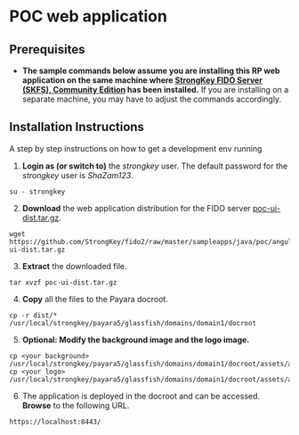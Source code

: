 # POC web application

## Prerequisites
- **The sample commands below assume you are installing this RP web application on the same machine where [StrongKey FIDO Server (SKFS), Community Edition](https://github.com/StrongKey/fido2) has been installed.** If you are installing on a separate machine, you may have to adjust the commands accordingly.

## Installation Instructions

A step by step instructions on how to get a development env running
1. __Login as (or switch to)__ the _strongkey_ user. The default password for the _strongkey_ user is _ShaZam123_.
```
su - strongkey
```

2. __Download__ the web application distribution for the FIDO server [poc-ui-dist.tar.gz](./poc-ui-dist.tar.gz).
```
wget https://github.com/StrongKey/fido2/raw/master/sampleapps/java/poc/angular/poc-ui-dist.tar.gz
```


3. __Extract__ the downloaded file.

```
tar xvzf poc-ui-dist.tar.gz
```

4. __Copy__ all the files to the Payara docroot.

```
cp -r dist/* /usr/local/strongkey/payara5/glassfish/domains/domain1/docroot
```

5. __Optional: Modify the background image and the logo image.__

```
cp <your background> /usr/local/strongkey/payara5/glassfish/domains/domain1/docroot/assets/app/media/img/bg/background.jpg
cp <your logo> /usr/local/strongkey/payara5/glassfish/domains/domain1/docroot/assets/app/media/img/logo/logo.png
```

6. The application is deployed in the docroot and can be accessed. __Browse__ to the following URL.

```
https://localhost:8443/
```


